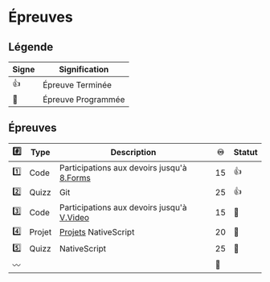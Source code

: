 # Épreuves

## Légende

| Signe              | Signification                 |
|--------------------|-------------------------------|
| :+1:               | Épreuve Terminée              |
| :calendar:         | Épreuve Programmée            |


## Épreuves

| :hash:    | Type    | Description                                             |:infinity:| Statut           |
|-----------|---------|---------------------------------------------------------|----------|------------------|
| :one:     | Code    | Participations aux devoirs jusqu'à [8.Forms](../8.Forms) | 15       | :+1:             |
| :two:     | Quizz   | Git                                                     | 25       | :+1:             |
| :three:   | Code    | Participations aux devoirs jusqu'à [V.Video](../V.Video) | 15       | :calendar:             |
| :four:    | Projet  | [Projets](../P.Projects) NativeScript                  | 20       | :calendar:       |
| :five:    | Quizz   | NativeScript                                            | 25       | :calendar:       |
|:wavy_dash:|         |                                                         |:100:     |                  |

